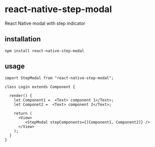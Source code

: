# react-native-step-modal
React Native modal with step indicator

## installation
`npm install react-native-step-modal`

## usage

```
import StepModal from "react-native-step-modal";

class Login extends Component {

  render() {
    let Component1 =  <Text> component 1</Text>;
    let Componet2 =  <Text> component 2</Text>;
    
    return (
      <View>
         <StepModal stepComponents={[Component1, Component2]} />
      </View>
    );
  }
}

```


